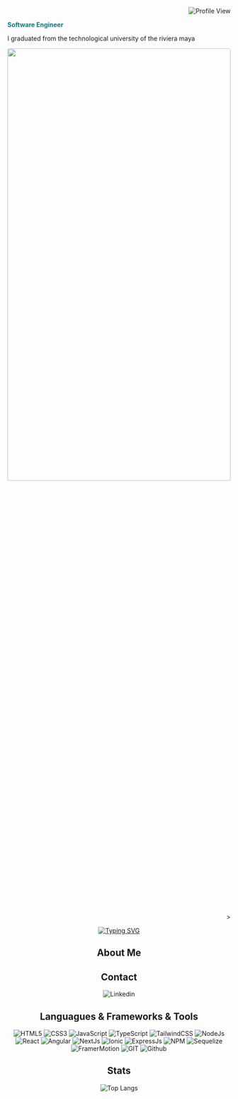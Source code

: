 <div  align="right">

![Profile View](https://komarev.com/ghpvc/?username=Urias-Perez&color=008080)

</div>




<div >
 <div align="left" > <span style="color: #008080; font-weight: bold">Software Engineer</span>

 
<p> I graduated from the technological university of the riviera maya</p>
</div>

<div  align="right"> 

<img  width=100% height=50%   style="  border-radius:  4px "  src="https://raw.githubusercontent.com/onimur/.github/master/.resources/git-header.svg"> > 


</div>
</div>


<div align="center">

[![Typing SVG](https://readme-typing-svg.demolab.com?font=Montserrat&weight=500&size=23&duration=3000&pause=1000&color=008080&center=true&vCenter=true&random=false&width=435&lines=Hi%2C+There;I'm+Urias;Software+Engineer)](https://git.io/typing-svg)

<h2>About Me</h2>


<h2>Contact</h2>

![Linkedin](https://img.shields.io/badge/LinkedIn-0077B5?style=for-the-badge&logo=linkedin&logoColor=white)

<h2 align="center">Languagues & Frameworks & Tools</h2> 

![HTML5](https://img.shields.io/badge/HTML5-E34F26?style=for-the-badge&logo=html5&logoColor=white)
![CSS3](https://img.shields.io/badge/CSS3-1572B6?style=for-the-badge&logo=css3&logoColor=white)
![JavaScript](https://img.shields.io/badge/JavaScript-323330?style=for-the-badge&logo=javascript&logoColor=F7DF1E)
![TypeScript ](https://img.shields.io/badge/TypeScript-007ACC?style=for-the-badge&logo=typescript&logoColor=white)
![TailwindCSS](https://img.shields.io/badge/Tailwind_CSS-38B2AC?style=for-the-badge&logo=tailwind-css&logoColor=white)
![NodeJs](https://img.shields.io/badge/Node%20js-339933?style=for-the-badge&logo=nodedotjs&logoColor=white)
![React](https://img.shields.io/badge/React-20232A?style=for-the-badge&logo=react&logoColor=61DAFB)
![Angular](https://img.shields.io/badge/Angular-DD0031?style=for-the-badge&logo=angular&logoColor=white)
![NextJs](https://img.shields.io/badge/next%20js-000000?style=for-the-badge&logo=nextdotjs&logoColor=white)
![Ionic](https://img.shields.io/badge/Ionic-3880FF?style=for-the-badge&logo=ionic&logoColor=white)
![ExpressJs](https://img.shields.io/badge/Express%20js-000000?style=for-the-badge&logo=express&logoColor=white)
![NPM](https://img.shields.io/badge/npm-CB3837?style=for-the-badge&logo=npm&logoColor=white)
![Sequelize](https://img.shields.io/badge/Sequelize-52B0E7?style=for-the-badge&logo=Sequelize&logoColor=white)
![FramerMotion](https://img.shields.io/badge/Framer-black?style=for-the-badge&logo=framer&logoColor=blue)
![GIT](https://img.shields.io/badge/GIT-E44C30?style=for-the-badge&logo=git&logoColor=white)
![Github](https://img.shields.io/badge/GitHub-100000?style=for-the-badge&logo=github&logoColor=white)

<h2 align="center">Stats</h2>

![Top Langs](https://github-readme-stats.vercel.app/api/top-langs/?username=Urias-Perez&layout=compact)

</div>
